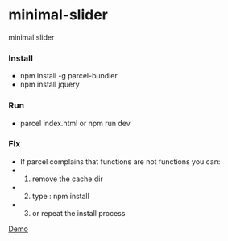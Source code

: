 # minimal-slider
minimal slider

### Install
- npm install -g parcel-bundler
- npm install jquery

### Run
- parcel index.html or npm run dev

### Fix
 - If parcel complains that functions are not functions you can:
 - 1. remove the cache dir
 - 2. type : npm install
 - 3. or repeat the install process

[Demo](http://www.nielshtg.dk/minimal-slider/)